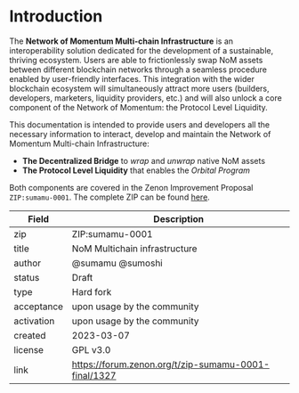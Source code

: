 # Introduction

The **Network of Momentum Multi-chain Infrastructure** is an interoperability solution dedicated for the development of a sustainable, thriving ecosystem. Users are able to frictionlessly swap NoM assets between different blockchain networks through a seamless procedure enabled by user-friendly interfaces. This integration with the wider blockchain ecosystem will simultaneously attract more users (builders, developers, marketers, liquidity providers, etc.) and will also unlock a core component of the Network of Momentum: the Protocol Level Liquidity.

This documentation is intended to provide users and developers all the necessary information to interact, develop and maintain the Network of Momentum Multi-chain Infrastructure:

* **The Decentralized Bridge** to *wrap* and *unwrap* native NoM assets
* **The Protocol Level Liquidity** that enables the *Orbital Program*

Both components are covered in the Zenon Improvement Proposal `ZIP:sumamu-0001`. The complete ZIP can be found [here](https://forum.zenon.org/t/zip-sumamu-0001-draft/1327).

|Field|Description|
| --- | --- |
|zip|ZIP:sumamu-0001|
|title|NoM Multichain infrastructure|
|author|@sumamu @sumoshi
|status|Draft|
|type|Hard fork|
|acceptance| upon usage by the community|
|activation| upon usage by the community|
|created|2023-03-07|
|license|GPL v3.0|
|link|<https://forum.zenon.org/t/zip-sumamu-0001-final/1327> |
